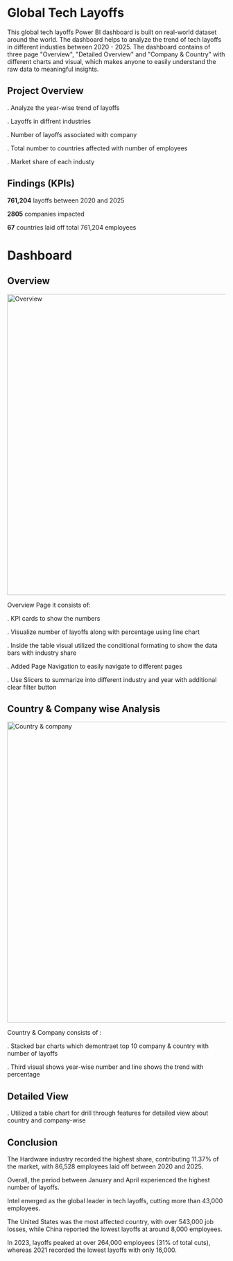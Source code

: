 # Global Tech Layoffs

This global tech layoffs Power BI dashboard is built on real-world dataset around the world. The dashboard helps to analyze the trend of tech layoffs in different industies between 2020 - 2025. The dashboard contains of three page "Overview", "Detailed Overview" and "Company & Country" with different charts and visual, which makes anyone to easily understand the raw data to meaningful insights.

## Project Overview

. Analyze the year-wise trend of layoffs

. Layoffs in diffrent industries

. Number of layoffs associated with company

. Total number to countries affected with number of employees

. Market share of each industy

## Findings (KPIs)

**761,204** layoffs between 2020 and 2025

**2805** companies impacted

**67** countries laid off total 761,204 employees

# Dashboard

## Overview


<img width="1362" height="692" alt="Overview" src="https://github.com/user-attachments/assets/821fc2d6-d4e4-4807-b520-798474e46237" />

Overview Page it consists of:

. KPI cards to show the numbers 

. Visualize number of layoffs along with percentage using line chart

. Inside the table visual utilized the conditional formating to show the data bars with industry share

. Added Page Navigation to easily navigate to different pages

. Use Slicers to summarize into different industry and year with additional clear filter button


## Country & Company wise Analysis



<img width="1366" height="692" alt="Country & company" src="https://github.com/user-attachments/assets/7aacbb39-54f0-4e42-8fb5-ffff7bfb42bd" />

Country & Company consists of :

. Stacked bar charts which demontraet top 10 company & country with number of layoffs

. Third visual shows year-wise number and line shows the trend with percentage


## Detailed View

. Utilized a table chart for drill through features for detailed view about country and company-wise


## Conclusion 

The Hardware industry recorded the highest share, contributing 11.37% of the market, with 86,528 employees laid off between 2020 and 2025.

Overall, the period between January and April experienced the highest number of layoffs.

Intel emerged as the global leader in tech layoffs, cutting more than 43,000 employees.

The United States was the most affected country, with over 543,000 job losses, while China reported the lowest layoffs at around 8,000 employees.

In 2023, layoffs peaked at over 264,000 employees (31% of total cuts), whereas 2021 recorded the lowest layoffs with only 16,000.
